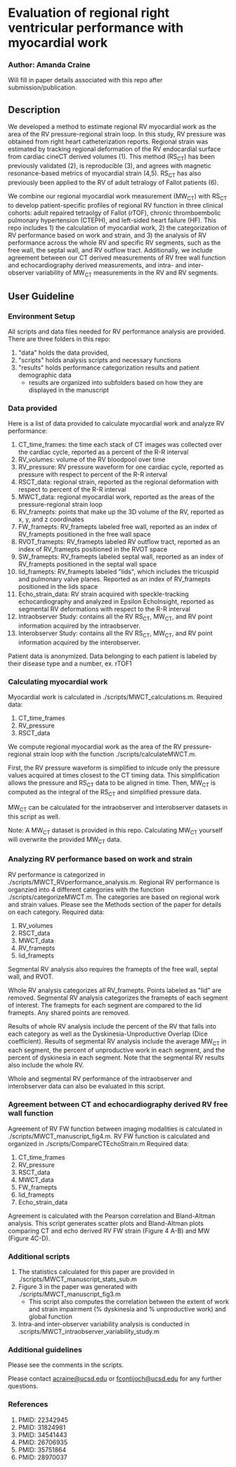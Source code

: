 # Evaluation of regional right ventricular performance with myocardial work
### **Author: Amanda Craine**

Will fill in paper details associated with this repo after submission/publication.

## Description
We developed a method to estimate regional RV myocardial work as the area of the RV pressure-regional strain loop. In this study, RV pressure was obtained from right heart catheterization reports. Regional strain was estimated by tracking regional deformation of the RV endocardial surface from cardiac cineCT derived volumes (1). This method (RS<sub>CT</sub>) has been previously validated (2), is reproducible (3), and agrees with magnetic resonance-based metrics of myocardial strain (4,5). RS<sub>CT</sub> has also previously been applied to the RV of adult tetralogy of Fallot patients (6).  

We combine our regional myocardial work measurement (MW<sub>CT</sub>) with RS<sub>CT</sub> to develop patient-specific profiles of regional RV function in three clinical cohorts: adult repaired tetraolgy of Fallot (rTOF), chronic thromboembolic pulmonary hypertension (CTEPH), and left-sided heart failure (HF). This repo includes 1) the calculation of myocardial work, 2) the categorization of RV performance based on work and strain, and 3) the analysis of RV performance across the whole RV and specific RV segments, such as the free wall, the septal wall, and RV outflow tract. Additionally, we include agreement between our CT derived measurements of RV free wall function and echocardiography derived measurements, and intra- and inter-observer variability of MW<sub>CT</sub> measurements in the RV and RV segments.

## User Guideline
### Environment Setup
All scripts and data files needed for RV performance analysis are provided. There are three folders in this repo:
1. "data" holds the data provided, 
2. "scripts" holds analysis scripts and necessary functions
3. "results" holds performance categorization results and patient demographic data
    * results are organized into subfolders based on how they are displayed in the manuscript

### Data provided
Here is a list of data provided to calculate myocardial work and analyze RV performance:
1. CT_time_frames: the time each stack of CT images was collected over the cardiac cycle, reported as a percent of the R-R interval
2. RV_volumes: volume of the RV bloodpool over time
3. RV_pressure: RV pressure waveform for one cardiac cycle, reported as pressure with respect to percent of the R-R interval
4. RSCT_data: regional strain, reported as the regional deformation with respect to percent of the R-R interval
5. MWCT_data: regional myocardial work, reported as the areas of the pressure-regional strain loop
6. RV_framepts: points that make up the 3D volume of the RV, reported as x, y, and z coordinates
7. FW_framepts: RV_framepts labeled free wall, reported as an index of RV_framepts positioned in the free wall space
8. RVOT_framepts: RV_framepts labeled RV outflow tract, reported as an index of RV_framepts positioned in the RVOT space 
9. SW_framepts: RV_framepts labeled septal wall, reported as an index of RV_framepts positioned in the septal wall space
10. lid_framepts: RV_framepts labeled "lids", which includes the tricuspid and pulmonary valve planes. Reported as an index of RV_framepts positioned in the lids space
11. Echo_strain_data: RV strain acquired with speckle-tracking echocardiography and analyzed in Epsilon EchoInsight, reported as segmental RV deformations with respect to the R-R interval
12. Intraobserver Study: contains all the RV RS<sub>CT</sub>, MW<sub>CT</sub>, and RV point information acquired by the intraobserver.
13. Interobserver Study: contains all the RV RS<sub>CT</sub>, MW<sub>CT</sub>, and RV point information acquired by the interobserver.

Patient data is anonymized. Data belonging to each patient is labeled by their disease type and a number, ex. rTOF1

### Calculating myocardial work
Myocardial work is calculated in ./scripts/MWCT_calculations.m. 
Required data:
1. CT_time_frames
2. RV_pressure
3. RSCT_data

We compute regional myocardial work as the area of the RV pressure-regional strain loop with the function ./scripts/calculateMWCT.m.  

First, the RV pressure waveform is simplified to inlcude only the pressure values acquired at times closest to the CT timing data. This simplification allows the pressure and RS<sub>CT</sub> data to be aligned in time. Then, MW<sub>CT</sub> is computed as the integral of the RS<sub>CT</sub> and simplified pressure data. 

MW<sub>CT</sub> can be calculated for the intraobserver and interobserver datasets in this script as well.

Note: A MW<sub>CT</sub> dataset is provided in this repo. Calculating MW<sub>CT</sub> yourself will overwrite the provided MW<sub>CT</sub> data. 

### Analyzing RV performance based on work and strain
RV performance is categorized in ./scripts/MWCT_RVperformance_analysis.m. Regional RV performance is organzied into 4 different categories with the function ./scripts/categorizeMWCT.m. The categories are based on regional work and strain values. Please see the Methods section of the paper for details on each category.
Required data:
1. RV_volumes
2. RSCT_data
3. MWCT_data
4. RV_framepts
5. lid_framepts

Segmental RV analysis also requires the framepts of the free wall, septal wall, and RVOT.

Whole RV analysis categorizes all RV_framepts. Points labeled as "lid" are removed. Segmental RV analysis categorizes the framepts of each segment of interest. The framepts for each segment are compared to the lid framepts. Any shared points are removed.

Results of whole RV analysis include the percent of the RV that falls into each category as well as the Dyskinesia-Unproductive Overlap (Dice coefficient). Results of segmental RV analysis include the average MW<sub>CT</sub> in each segment, the percent of unproductive work in each segment, and the percent of dyskinesia in each segment. Note that the segmental RV results also include the whole RV.

Whole and segmental RV performance of the intraobserver and interobserver data can also be evaluated in this script. 

### Agreement between CT and echocardiography derived RV free wall function
Agreement of RV FW function between imaging modalities is calculated in ./scripts/MWCT_manuscript_fig4.m. RV FW function is calculated and organized in ./scripts/CompareCTEchoStrain.m
Required data: 
1. CT_time_frames
2. RV_pressure
3. RSCT_data
4. MWCT_data
5. FW_framepts
6. lid_framepts
7. Echo_strain_data

Agreement is calculated with the Pearson correlation and Bland-Altman analysis. This script generates scatter plots and Bland-Altman plots comparing CT and echo derived RV FW strain (Figure 4 A-B) and MW (Figure 4C-D).

### Additional scripts
1. The statistics calculated for this paper are provided in ./scripts/MWCT_manuscript_stats_sub.m
2. Figure 3 in the paper was generated with ./scripts/MWCT_manuscript_fig3.m 
      * This script also computes the correlation between the extent of work and strain impairment (% dyskinesia and % unproductive work) and global function
3. Intra-and inter-observer variability analysis is conducted in .scripts/MWCT_intraobserver_variability_study.m

### Additional guidelines
Please see the comments in the scripts.

Please contact acraine@ucsd.edu or fcontijoch@ucsd.edu for any further questions.

### References
1. PMID: 22342945
2. PMID: 31824981
3. PMID: 34541443
4. PMID: 26706935
5. PMID: 35751864
6. PMID: 28970037
